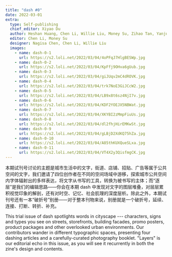 ```yaml
---
title: "dash #0"
date: 2022-03-01
extra:
  type: Self-publishing
  chief_editor: Xiyao Du
  author: Heshan Huang, Chen Li, Willie Liu, Money Su, Zihao Tan, Yanjun Zhang
  editor: Chen Li, Money Su
  designer: Nagisa Chen, Chen Li, Willie Liu
  images:
    - name: dash-0-1
      url: https://s2.loli.net/2022/03/04/4oPFqJ7HlgBESWp.jpg
    - name: dash-0-2
      url: https://s2.loli.net/2022/03/04/KpFfj9OHva6gUub.jpg
    - name: dash-0-3
      url: https://s2.loli.net/2022/03/04/giJUqv2mC4dROVK.jpg
    - name: dash-0-4
      url: https://s2.loli.net/2022/03/04/trk7NoE3GiJCcW2.jpg
    - name: dash-0-5
      url: https://s2.loli.net/2022/03/04/LB9x8t6sz4NjI7v.jpg
    - name: dash-0-6
      url: https://s2.loli.net/2022/03/04/KDF2YOEJX5NBWat.jpg
    - name: dash-0-7
      url: https://s2.loli.net/2022/03/04/XKYBI2zMmpFiuUs.jpg
    - name: dash-0-8
      url: https://s2.loli.net/2022/03/04/dl2fhjHirEMKwSt.jpg
    - name: dash-0-9
      url: https://s2.loli.net/2022/03/04/gLBjD2XdKQ75hZa.jpg
    - name: dash-0-10
      url: https://s2.loli.net/2022/03/04/A85thKUXQueSLxa.jpg
    - name: dash-0-11
      url: https://s2.loli.net/2022/03/04/VT4X2y3QisfmgCK.jpg
---
```


本期试刊号讨论的主题是城市生活中的文字，街道、店铺、招贴、广告等属于公共空间的文字，我们邀请了四位创作者在不同的空间场域中游移，探索城市公共空间内字体辐射出的多样表达，将文字从书写的工具，转换为被书写的主体；而“逐层”是我们的编辑思路——你会在本期 dash 中发现对文字的图层堆叠，对层层累积视觉印象的解剖，还有对时空、记忆、社会肌理的深度层析。除此之外，本期试刊号还有一本“破折号”别册——对于整本刊物来说，别册就是一个破折号，延续、连接、打断、转折、补充。

This trial issue of dash spotlights words in cityscape --- characters, signs and types you see on streets, storefronts, building facades, promo posters, product packages and other overlooked urban environments. Our contributors wander in different typographic spaces, presenting four dashing articles and a carefully-curated photography booklet. "Layers" is our editorial echo in this issue, as you will see it recurrently in both the zine's design and contents.
